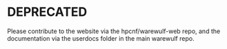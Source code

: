 # DEPRECATED

Please contribute to the website via the hpcnf/warewulf-web repo, and the documentation via the userdocs folder in the main warewulf repo.
